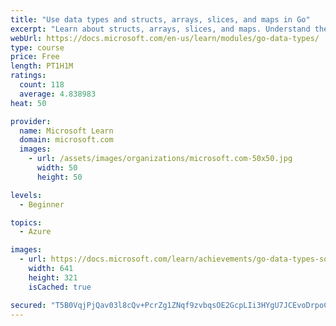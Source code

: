 ```yaml
---
title: "Use data types and structs, arrays, slices, and maps in Go"
excerpt: "Learn about structs, arrays, slices, and maps. Understand the difference between them and when to use one type over the other."
webUrl: https://docs.microsoft.com/en-us/learn/modules/go-data-types/
type: course
price: Free
length: PT1H1M
ratings:
  count: 118
  average: 4.838983
heat: 50

provider:
  name: Microsoft Learn
  domain: microsoft.com
  images:
    - url: /assets/images/organizations/microsoft.com-50x50.jpg
      width: 50
      height: 50

levels:
  - Beginner

topics:
  - Azure

images:
  - url: https://docs.microsoft.com/learn/achievements/go-data-types-social.png
    width: 641
    height: 321
    isCached: true

secured: "T5B0VqjPjQav03l8cQv+PcrZg1ZNqf9zvbqsOE2GcpLIi3HYgU7JCEvoDrpoCF5t792qaBt/QB2AdntEnVLhBZLfT0f0c8FEB7Lf8atbENzItB8Q2+upoGV0JvlJUXWrmoejsmjlsjHDMytaQgm75o3YV4lKYbRLu6v5uxEur4L6fpdC+PjekBTAZQsvmUXKyNhTm/JMJbwOIGgotEPXKJ18DEQvtA6D9xGJgKXOwrSrsewNccRbhgeyO9lkjnocJTmzWkOs8XculSVFnNgQpiDJjBSk9xGga/2lOyKaaIHRwDR4RP1xyqS1Hn4C/wZJX6tlFXkbVWUeAPb6MFnc9SpbqyrsCc0jOSLLuH7egdCewUTYRB8LzOR3kTDjkEDBJi5Mg97mehnx8sQJz5EPNiVy8SFVLVdXgKo3XCPsk4A=;ydLOuud43nvzFg2XG+ygPA=="
---
```



